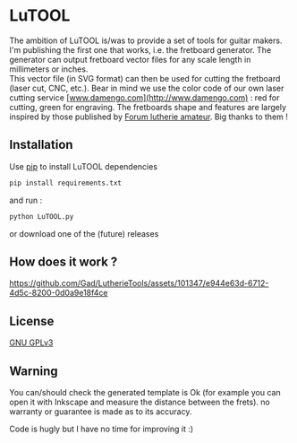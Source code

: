 # LuTOOL

The ambition of LuTOOL is/was to provide a set of tools for guitar makers. I'm publishing the first one that works, i.e. the fretboard generator. 
The generator can output fretboard vector files for any scale length in millimeters or inches.  
This vector file (in SVG format) can then be used for cutting the fretboard (laser cut, CNC, etc.).
Bear in mind we use the color code of our own laser cutting service [www.damengo.com](http://www.damengo.com) : red for cutting, green for engraving. 
The fretboards shape and features are largely inspired by those published by [Forum lutherie amateur](https://www.lutherie-amateur.com/Forum/index.php). Big thanks to them !



## Installation 

Use [pip](https://pip.pypa.io/en/stable/) to install LuTOOL dependencies

```bash
pip install requirements.txt
```

and run :

```bash
python LuTOOL.py
```

or download one of the (future) releases

## How does it work ?


https://github.com/Gad/LutherieTools/assets/101347/e944e63d-6712-4d5c-8200-0d0a9e18f4ce




## License 

[GNU GPLv3](https://choosealicense.com/licenses/gpl-3.0/)

## Warning 

You can/should check the generated template is Ok (for example you can open it with Inkscape and measure the distance between the frets). no warranty or guarantee is made as to its accuracy.

Code is hugly but I have no time for improving it :)
